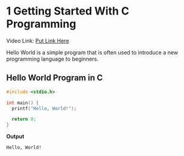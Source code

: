 # 1 Getting Started With C Programming

Video Link: [Put Link Here]()

Hello World is a simple program that is often used to introduce a new programming language to beginners.

## Hello World Program in C

```c
#include <stdio.h>

int main() {
  printf("Hello, World!");

  return 0;
}
```

**Output**

```
Hello, World!
```